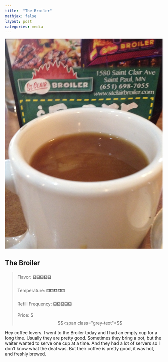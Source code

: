 ```yaml
---
title:  "The Broiler"
mathjax: false
layout: post
categories: media
---
```


![Broiler](/assets/images/broiler.JPG)


## The Broiler
>
>Flavor:             &#9982;&#9982;&#9982;<span class="grey-text">&#9982;&#9982;</span>
>
>Temperature:        &#9982;&#9982;&#9982;<span class="grey-text">&#9982;&#9982;</span>
>
>Refill Frequency:   &#9982;&#9982;<span class="grey-text">&#9982;&#9982;&#9982;</span>
>
>Price:              $$$<span class="grey-text">$$</span>
>
Hey coffee lovers. I went to the Broiler today and I had an empty cup for a long time. Usually they are pretty good. Sometimes they bring a pot, but the waiter wanted to serve one cup at a time. And they had a lot of servers so I don’t know what the deal was. But their coffee is pretty good, it was hot, and freshly brewed.